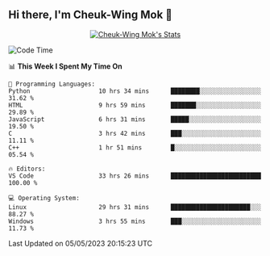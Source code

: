 ## Hi there, I'm Cheuk-Wing Mok 👋

<!--
**mozro0327/mozro0327** is a ✨ _special_ ✨ repository because its `README.md` (this file) appears on your GitHub profile.

Here are some ideas to get you started:

- 🔭 I’m currently working on ...
- 🌱 I’m currently learning ...
- 👯 I’m looking to collaborate on ...
- 🤔 I’m looking for help with ...
- 💬 Ask me about ...
- 📫 How to reach me: ...
- 😄 Pronouns: ...
- ⚡ Fun fact: ...
-->

<p align="center">
  <a href="https://github.com/mozro0327" class="rich-diff-level-one">
    <img src="https://github-readme-stats.vercel.app/api?username=mozro0327&title_color=333&text_color=777" alt="Cheuk-Wing Mok's Stats" >
    <!-- &hide=issues
    <img src="https://github-readme-stats.vercel.app/api?username=mozro0327&hide=issues&title_color=333&text_color=777" alt="Cheuk-Wing Mok's Stats" >
    -->
  </a>
</p>

<!--START_SECTION:waka-->
![Code Time](http://img.shields.io/badge/Code%20Time-1%2C498%20hrs%2034%20mins-blue)

📊 **This Week I Spent My Time On** 

```text
💬 Programming Languages: 
Python                   10 hrs 34 mins      ████████░░░░░░░░░░░░░░░░░   31.62 % 
HTML                     9 hrs 59 mins       ███████░░░░░░░░░░░░░░░░░░   29.89 % 
JavaScript               6 hrs 31 mins       █████░░░░░░░░░░░░░░░░░░░░   19.50 % 
C                        3 hrs 42 mins       ███░░░░░░░░░░░░░░░░░░░░░░   11.11 % 
C++                      1 hr 51 mins        █░░░░░░░░░░░░░░░░░░░░░░░░   05.54 % 

🔥 Editors: 
VS Code                  33 hrs 26 mins      █████████████████████████   100.00 % 

💻 Operating System: 
Linux                    29 hrs 31 mins      ██████████████████████░░░   88.27 % 
Windows                  3 hrs 55 mins       ███░░░░░░░░░░░░░░░░░░░░░░   11.73 % 
```


 Last Updated on 05/05/2023 20:15:23 UTC
<!--END_SECTION:waka-->
